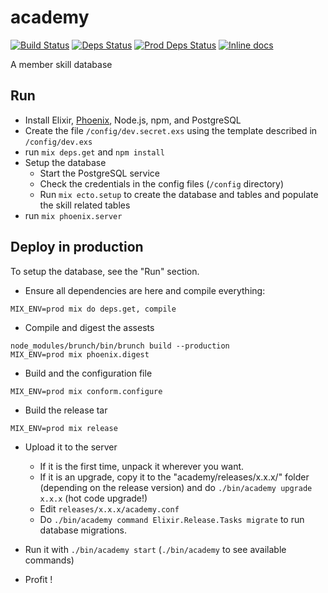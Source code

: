 # academy

[![Build Status](https://travis-ci.org/ClubNix/academy.svg?branch=master)](https://travis-ci.org/ClubNix/academy)
[![Deps Status](https://beta.hexfaktor.org/badge/all/github/ClubNix/academy.svg)](https://beta.hexfaktor.org/github/ClubNix/academy)
[![Prod Deps Status](https://beta.hexfaktor.org/badge/prod/github/ClubNix/academy.svg)](https://beta.hexfaktor.org/github/ClubNix/academy)
[![Inline docs](http://inch-ci.org/github/ClubNix/academy.svg)](http://inch-ci.org/github/ClubNix/academy)

A member skill database

## Run

- Install Elixir, [Phoenix](http://www.phoenixframework.org/docs/installation), Node.js, npm, and PostgreSQL
- Create the file `/config/dev.secret.exs` using the template described in `/config/dev.exs`
- run `mix deps.get` and `npm install`
- Setup the database
	- Start the PostgreSQL service
	- Check the credentials in the config files (`/config` directory)
	- Run `mix ecto.setup` to create the database and tables and populate the skill related tables
- run `mix phoenix.server`

## Deploy in production

To setup the database, see the "Run" section.

- Ensure all dependencies are here and compile everything:
```
MIX_ENV=prod mix do deps.get, compile
```
- Compile and digest the assests
```
node_modules/brunch/bin/brunch build --production
MIX_ENV=prod mix phoenix.digest
```
- Build and the configuration file
```
MIX_ENV=prod mix conform.configure
```
- Build the release tar
```
MIX_ENV=prod mix release
```
- Upload it to the server
	- If it is the first time, unpack it wherever you want.
	- If it is an upgrade, copy it to the "academy/releases/x.x.x/" folder (depending on the release version) and do `./bin/academy upgrade x.x.x` (hot code upgrade!)
	- Edit `releases/x.x.x/academy.conf`
	- Do `./bin/academy command Elixir.Release.Tasks migrate` to run database migrations.

- Run it with `./bin/academy start` (`./bin/academy` to see available commands)
- Profit !
